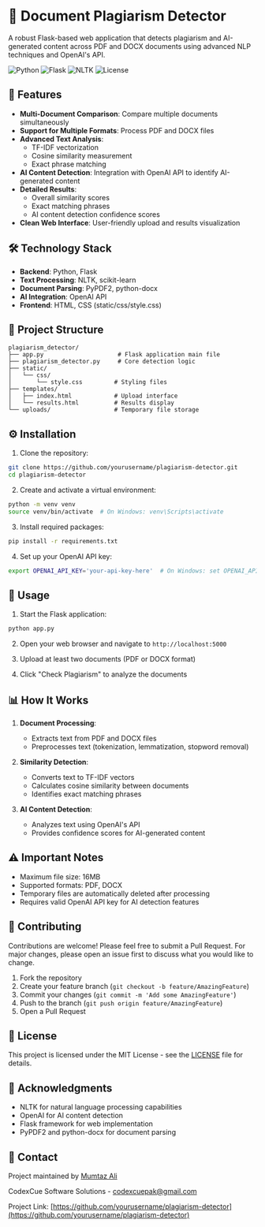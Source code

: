 # 📝 Document Plagiarism Detector

A robust Flask-based web application that detects plagiarism and AI-generated content across PDF and DOCX documents using advanced NLP techniques and OpenAI's API.

![Python](https://img.shields.io/badge/Python-3.8+-blue.svg)
![Flask](https://img.shields.io/badge/Flask-2.0+-green.svg)
![NLTK](https://img.shields.io/badge/NLTK-3.6+-orange.svg)
![License](https://img.shields.io/badge/license-MIT-blue.svg)

## 🚀 Features

- **Multi-Document Comparison**: Compare multiple documents simultaneously
- **Support for Multiple Formats**: Process PDF and DOCX files
- **Advanced Text Analysis**:
  - TF-IDF vectorization
  - Cosine similarity measurement
  - Exact phrase matching
- **AI Content Detection**: Integration with OpenAI API to identify AI-generated content
- **Detailed Results**:
  - Overall similarity scores
  - Exact matching phrases
  - AI content detection confidence scores
- **Clean Web Interface**: User-friendly upload and results visualization

## 🛠️ Technology Stack

- **Backend**: Python, Flask
- **Text Processing**: NLTK, scikit-learn
- **Document Parsing**: PyPDF2, python-docx
- **AI Integration**: OpenAI API
- **Frontend**: HTML, CSS (static/css/style.css)

## 📁 Project Structure

```
plagiarism_detector/
├── app.py                     # Flask application main file
├── plagiarism_detector.py     # Core detection logic
├── static/
│   └── css/
│       └── style.css         # Styling files
├── templates/
│   ├── index.html            # Upload interface
│   └── results.html          # Results display
└── uploads/                  # Temporary file storage
```

## ⚙️ Installation

1. Clone the repository:
```bash
git clone https://github.com/yourusername/plagiarism-detector.git
cd plagiarism-detector
```

2. Create and activate a virtual environment:
```bash
python -m venv venv
source venv/bin/activate  # On Windows: venv\Scripts\activate
```

3. Install required packages:
```bash
pip install -r requirements.txt
```

4. Set up your OpenAI API key:
```bash
export OPENAI_API_KEY='your-api-key-here'  # On Windows: set OPENAI_API_KEY=your-api-key-here
```

## 🚀 Usage

1. Start the Flask application:
```bash
python app.py
```

2. Open your web browser and navigate to `http://localhost:5000`

3. Upload at least two documents (PDF or DOCX format)

4. Click "Check Plagiarism" to analyze the documents

## 📊 How It Works

1. **Document Processing**:
   - Extracts text from PDF and DOCX files
   - Preprocesses text (tokenization, lemmatization, stopword removal)

2. **Similarity Detection**:
   - Converts text to TF-IDF vectors
   - Calculates cosine similarity between documents
   - Identifies exact matching phrases

3. **AI Content Detection**:
   - Analyzes text using OpenAI's API
   - Provides confidence scores for AI-generated content

## ⚠️ Important Notes

- Maximum file size: 16MB
- Supported formats: PDF, DOCX
- Temporary files are automatically deleted after processing
- Requires valid OpenAI API key for AI detection features

## 🤝 Contributing

Contributions are welcome! Please feel free to submit a Pull Request. For major changes, please open an issue first to discuss what you would like to change.

1. Fork the repository
2. Create your feature branch (`git checkout -b feature/AmazingFeature`)
3. Commit your changes (`git commit -m 'Add some AmazingFeature'`)
4. Push to the branch (`git push origin feature/AmazingFeature`)
5. Open a Pull Request

## 📄 License

This project is licensed under the MIT License - see the [LICENSE](LICENSE) file for details.

## 🙏 Acknowledgments

- NLTK for natural language processing capabilities
- OpenAI for AI content detection
- Flask framework for web implementation
- PyPDF2 and python-docx for document parsing

## 📧 Contact

Project maintained by [Mumtaz Ali](mailto:engrmumtazali01@gmail.com)

CodexCue Software Solutions - [codexcuepak@gmail.com](mailto:codexcuepak@gmail.com)

Project Link: [https://github.com/yourusername/plagiarism-detector](https://github.com/yourusername/plagiarism-detector)

